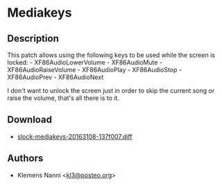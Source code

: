 Mediakeys
=========

Description
-----------
This patch allows using the following keys to be used while the screen is
locked:
	- XF86AudioLowerVolume
	- XF86AudioMute
	- XF86AudioRaiseVolume
	- XF86AudioPlay
	- XF86AudioStop
	- XF86AudioPrev
	- XF86AudioNext

I don't want to unlock the screen just in order to skip the current song
or raise the volume, that's all there is to it.

Download
--------

* [slock-mediakeys-20163108-137f007.diff](slock-mediakeys-20163108-137f007.diff)

Authors
-------

* Klemens Nanni <[kl3@posteo.org](mailto:kl3@posteo.org)>
